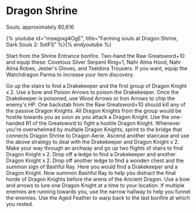 # Dragon Shrine

Souls: approximately 80,616

{% youtube id="mswjpxg4OgE", title="Farming souls at Dragon Shrine, Dark Souls 2: SotFS" %}{% endyoutube %}

Start from the Shrine Entrance bonfire. Two-hand the Raw Greatsword+10 and equip
these: Covetous Silver Serpent Ring+1, Nahr Alma Hood, Nahr Alma Robes, Jester's
Gloves, and Tseldora Trousers. If you want, equip the Watchdragon Parma to
increase your item discovery.

Go up the stairs to find a Drakekeeper and the first group of Dragon Knight x 2.
Use a bow and Poison Arrows to poison the Drakekeeper. Once the Drakekeeper is
poisoned, use Wood Arrows or Iron Arrows to chip the enemy's HP. One backstab
from the Raw Greatsword+10 should kill any of the passive Dragon Knights. All
Dragon Knights from the group would be hostile towards you as soon as you attack
a Dragon Knight. Use the one-handed R1 of the Greatsword to fight a hostile
Dragon Knight. Whenever you're overwhelmed by multiple Dragon Knights, sprint to
the bridge that connects Dragon Shrine to Dragon Aerie. Ascend another staircase
and use the above strategy to deal with the Drakekeeper and Dragon Knight x 2.
Make your way through an archway and go up two flights of stairs to find Dragon
Knight x 2. Drop off a ledge to find a Drakekeeper and another Dragon Knight
x 2. Drop off another ledge to find a wooden chest and the summon sign of
Bashful Ray. Here you would find a Drakekeeper and a Dragon Knight. Now summon
Bashful Ray to help you distract the final horde of Dragon Knights before the
arena of the Ancient Dragon. Use a bow and arrows to lure one Dragon Knight at a
time to your location. If multiple enemies are running towards you, use the
narrow hallway to help you funnel the enemies. Use the Aged Feather to warp back
to the last bonfire at which you rested.

